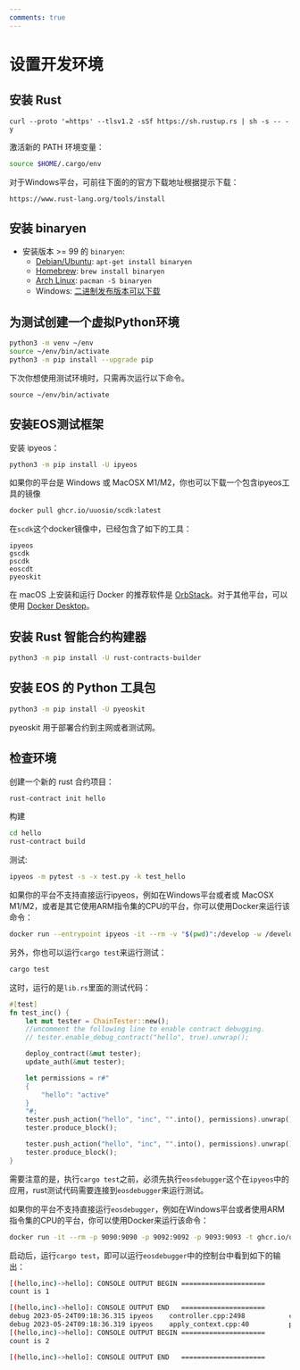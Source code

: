 ```yaml
---
comments: true
---
```


# 设置开发环境

## 安装 Rust

```
curl --proto '=https' --tlsv1.2 -sSf https://sh.rustup.rs | sh -s -- -y
```

激活新的 PATH 环境变量：

```bash
source $HOME/.cargo/env
```

对于Windows平台，可前往下面的的官方下载地址根据提示下载：

```
https://www.rust-lang.org/tools/install
```

## 安装 binaryen

* 安装版本 >= 99 的 `binaryen`:
  * [Debian/Ubuntu](https://tracker.debian.org/pkg/binaryen): `apt-get install binaryen`
  * [Homebrew](https://formulae.brew.sh/formula/binaryen): `brew install binaryen`
  * [Arch Linux](https://archlinux.org/packages/community/x86_64/binaryen/): `pacman -S binaryen`
  * Windows: [二进制发布版本可以下载](https://github.com/WebAssembly/binaryen/releases)

## 为测试创建一个虚拟Python环境
```bash
python3 -m venv ~/env
source ~/env/bin/activate
python3 -m pip install --upgrade pip
```

下次你想使用测试环境时，只需再次运行以下命令。

```
source ~/env/bin/activate
```

## 安装EOS测试框架

安装 ipyeos：

```bash
python3 -m pip install -U ipyeos
```

如果你的平台是 Windows 或 MacOSX M1/M2，你也可以下载一个包含ipyeos工具的镜像

```bash
docker pull ghcr.io/uuosio/scdk:latest
```

在`scdk`这个docker镜像中，已经包含了如下的工具：

```
ipyeos
gscdk
pscdk
eoscdt
pyeoskit
```

在 macOS 上安装和运行 Docker 的推荐软件是 [OrbStack](https://orbstack.dev/download)。对于其他平台，可以使用 [Docker Desktop](https://www.docker.com/products/docker-desktop)。

## 安装 Rust 智能合约构建器

```bash
python3 -m pip install -U rust-contracts-builder
```

## 安装 EOS 的 Python 工具包

```bash
python3 -m pip install -U pyeoskit
```

pyeoskit 用于部署合约到主网或者测试网。

## 检查环境

创建一个新的 rust 合约项目：

```bash
rust-contract init hello
```

构建

```bash
cd hello
rust-contract build
```

测试:

```bash
ipyeos -m pytest -s -x test.py -k test_hello
```

如果你的平台不支持直接运行ipyeos，例如在Windows平台或者或 MacOSX M1/M2，或者是其它使用ARM指令集的CPU的平台，你可以使用Docker来运行该命令：

```bash
docker run --entrypoint ipyeos -it --rm -v "$(pwd)":/develop -w /develop -t ghcr.io/uuosio/scdk -m pytest -s -x test.py -k test_hello
```

另外，你也可以运行`cargo test`来运行测试：

```bash
cargo test
```

这时，运行的是`lib.rs`里面的测试代码：

```rust
#[test]
fn test_inc() {
    let mut tester = ChainTester::new();
    //uncomment the following line to enable contract debugging.
    // tester.enable_debug_contract("hello", true).unwrap();

    deploy_contract(&mut tester);
    update_auth(&mut tester);

    let permissions = r#"
    {
        "hello": "active"
    }
    "#;
    tester.push_action("hello", "inc", "".into(), permissions).unwrap();
    tester.produce_block();

    tester.push_action("hello", "inc", "".into(), permissions).unwrap();
    tester.produce_block();
}
```

需要注意的是，执行`cargo test`之前，必须先执行`eosdebugger`这个在`ipyeos`中的应用，rust测试代码需要连接到`eosdebugger`来运行测试。

如果你的平台不支持直接运行`eosdebugger`，例如在Windows平台或者使用ARM指令集的CPU的平台，你可以使用Docker来运行该命令：

```bash
docker run -it --rm -p 9090:9090 -p 9092:9092 -p 9093:9093 -t ghcr.io/uuosio/scdk
```

启动后，运行`cargo test`，即可以运行`eosdebugger`中的控制台中看到如下的输出：

```bash
[(hello,inc)->hello]: CONSOLE OUTPUT BEGIN =====================
count is 1

[(hello,inc)->hello]: CONSOLE OUTPUT END   =====================
debug 2023-05-24T09:18:36.315 ipyeos    controller.cpp:2498           clear_expired_input_ ] removed 0 expired transactions of the 50 input dedup list, pending block time 2018-06-01T12:00:04.000
debug 2023-05-24T09:18:36.319 ipyeos    apply_context.cpp:40          print_debug          ] 
[(hello,inc)->hello]: CONSOLE OUTPUT BEGIN =====================
count is 2

[(hello,inc)->hello]: CONSOLE OUTPUT END   =====================
```
